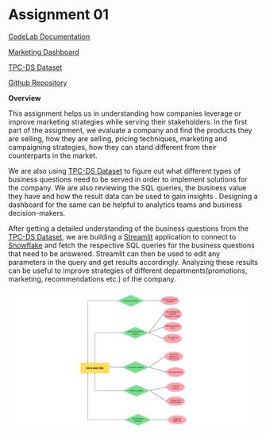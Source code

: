 # Assignment 01


[CodeLab Documentation](https://codelabs-preview.appspot.com/?file_id=1n8mE3_f0qTe8m5An2pvlBcXlbylzqpmeve8I6kLEqpc/#0)

[Marketing Dashboard](https://app.snowflake.com/qefqbdp/ryb09972/#/final-dashboard-dUwVOcGJT)

[TPC-DS Dataset](https://www.tpc.org/tpc_documents_current_versions/pdf/tpc-ds_v2.5.0.pdf)

[Github Repository](https://github.com/AlgoDM-Fall2023-Team4/Assignment01.git)

**Overview**

This assignment helps us in understanding how companies leverage or improve marketing strategies while serving their stakeholders. In the first part of the assignment, we evaluate a company and find the products they are selling, how they are selling, pricing techniques, marketing and campaigning strategies, how they can stand different from their counterparts in the market.

We are also using [TPC-DS Dataset](https://www.tpc.org/tpc_documents_current_versions/pdf/tpc-ds_v2.5.0.pdf) to figure out what different types of business questions need to be served in order to implement solutions for the company. We are also reviewing the SQL queries, the business value they have and how the result data can be used to gain insights .
Designing a dashboard for the same can be helpful to analytics teams and business decision-makers.

After getting a detailed understanding of the business questions from the [TPC-DS Dataset](https://www.tpc.org/tpc_documents_current_versions/pdf/tpc-ds_v2.5.0.pdf), we are building a [Streamlit](https://streamlit.io/) application to connect to [Snowflake](https://www.snowflake.com/en/) and fetch the respective SQL queries for the business questions that need to be answered.
Streamlit can then be used to edit any parameters in the query and get results accordingly. Analyzing these results can be useful to improve strategies of different departments(promotions, marketing, recommendations etc.) of the company.


![img.png](https://github.com/AlgoDM-Fall2023-Team4/Assignment01/blob/pranitha_dev/Assets/Use_Case_diagram.png)

